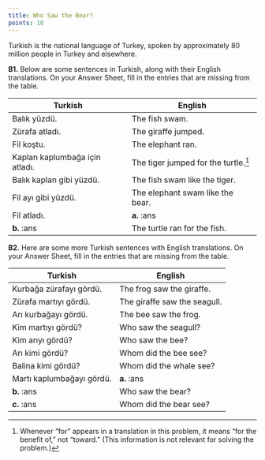 ```yaml
---
title: Who Saw the Bear?
points: 10
---
```


Turkish is the national language of Turkey, spoken by approximately 80 million people in Turkey and
elsewhere.

**B1.** Below are some sentences in Turkish, along with their English translations. On your Answer Sheet, fill in
the entries that are missing from the table.

| Turkish | English |
| - | - |
| Balık yüzdü. | The fish swam. |
| Zürafa atladı. | The giraffe jumped. |
| Fil koştu. | The elephant ran. |
| Kaplan kaplumbağa için atladı. | The tiger jumped for the turtle.[^1] |
| Balık kaplan gibi yüzdü. | The fish swam like the tiger. |
| Fil ayı gibi yüzdü. | The elephant swam like the bear. |
| Fil atladı. | **a.** :ans |
| **b.** :ans | The turtle ran for the fish. |


**B2.** Here are some more Turkish sentences with English translations. On your Answer Sheet, fill in the entries
that are missing from the table.

| Turkish | English |
| - | - |
| Kurbağa zürafayı gördü. | The frog saw the giraffe. |
| Zürafa martıyı gördü. | The giraffe saw the seagull. |
| Arı kurbağayı gördü. | The bee saw the frog. |
| Kim martıyı gördü? | Who saw the seagull? |
| Kim arıyı gördü? | Who saw the bee? |
| Arı kimi gördü? | Whom did the bee see? |
| Balina kimi gördü? | Whom did the whale see? |
| Martı kaplumbağayı gördü. | **a.** :ans |
| **b.** :ans | Who saw the bear? |
| **c.** :ans | Whom did the bear see? |


[^1]: Whenever “for” appears in a translation in this problem, it means “for the benefit of,” not “toward.” (This information is not
relevant for solving the problem.)